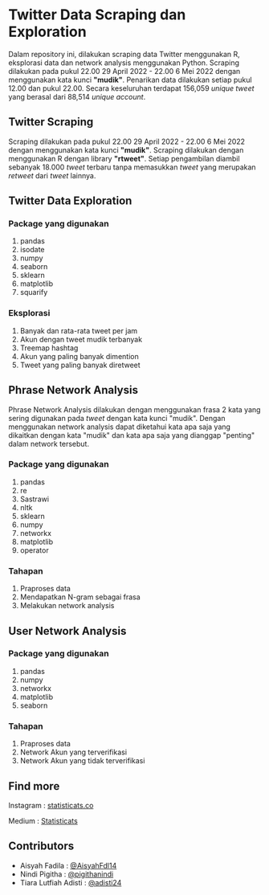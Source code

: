 # Twitter Data Scraping dan Exploration
Dalam repository ini, dilakukan scraping data Twitter menggunakan R, eksplorasi data dan network analysis menggunakan Python. Scraping dilakukan pada pukul 22.00 29 April 2022 - 22.00 6 Mei 2022 dengan menggunakan kata kunci **"mudik"**. Penarikan data dilakukan setiap pukul 12.00 dan pukul 22.00. Secara keseluruhan terdapat 156,059 _unique tweet_ yang berasal dari 88,514 _unique account_. 

## Twitter Scraping
Scraping dilakukan pada pukul 22.00 29 April 2022 - 22.00 6 Mei 2022 dengan menggunakan kata kunci **"mudik"**. Scraping dilakukan dengan menggunakan R dengan library **"rtweet"**. Setiap pengambilan diambil sebanyak 18.000 _tweet_ terbaru tanpa memasukkan _tweet_ yang merupakan _retweet_ dari _tweet_ lainnya.

## Twitter Data Exploration
### Package yang digunakan
<ol>
  <li>pandas</li>
  <li>isodate</li>
  <li>numpy</li>
  <li>seaborn</li>
  <li>sklearn</li>
  <li>matplotlib</li>
  <li>squarify</li>
</ol>

### Eksplorasi
<ol>
  <li>Banyak dan rata-rata tweet per jam</li>
  <li>Akun dengan tweet mudik terbanyak</li>
  <li>Treemap hashtag</li>
  <li>Akun yang paling banyak dimention</li>
  <li>Tweet yang paling banyak diretweet</li>
</ol>

## Phrase Network Analysis
Phrase Network Analysis dilakukan dengan menggunakan frasa 2 kata yang sering digunakan pada _tweet_ dengan kata kunci "mudik". Dengan menggunakan network analysis dapat diketahui kata apa saja yang dikaitkan dengan kata "mudik" dan kata apa saja yang dianggap "penting" dalam network tersebut. 

### Package yang digunakan
<ol>
  <li>pandas</li>
  <li>re</li>
  <li>Sastrawi</li>
  <li>nltk</li>
  <li>sklearn</li>
  <li>numpy</li>
  <li>networkx</li>
  <li>matplotlib</li>
  <li>operator</li>
</ol>

### Tahapan
<ol>
  <li>Praproses data</li>
  <li>Mendapatkan N-gram sebagai frasa</li>
  <li>Melakukan network analysis</li>
</ol>

## User Network Analysis
### Package yang digunakan
<ol>
  <li>pandas</li>
  <li>numpy</li>
  <li>networkx</li>
  <li>matplotlib</li>
  <li>seaborn</li>
</ol>

### Tahapan
<ol>
  <li>Praproses data</li>
  <li>Network Akun yang terverifikasi</li>
  <li>Network Akun yang tidak terverifikasi</li>
</ol>

## Find more
Instagram : <a href="https://www.instagram.com/statisticats.co">statisticats.co</a>

Medium    : <a href="https://medium.com/@statisticats">Statisticats</a>

## Contributors
<ul>
  <li>Aisyah Fadila          : <a href="https://github.com/Aisyahfdl14">@AisyahFdl14</a></li> 
  <li>Nindi Pigitha          : <a href="https://github.com/pigithanindi">@pigithanindi</a></li>
  <li>Tiara Lutfiah Adisti   : <a href="https://github.com/adisti24">@adisti24</a></li>
</ul>
